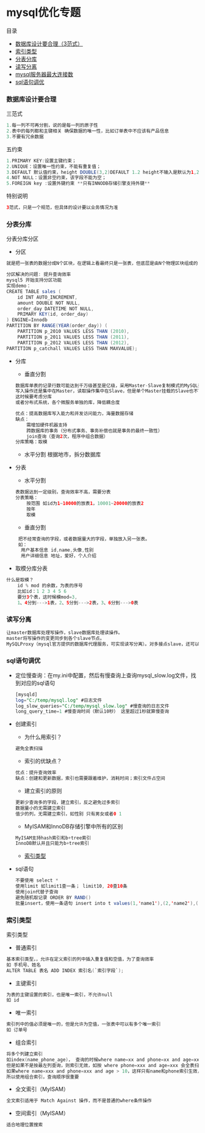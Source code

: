 # mysql优化专题
目录
- [数据库设计要合理（3范式）](#数据库设计要合理)
- [索引类型](#索引类型)
- [分表分库](#分表分库)
- [读写分离](#读写分离)
- [mysql服务器最大连接数](#最大连接数)
- [sql语句调优](#sql语句调优)
### 数据库设计要合理
三范式
```java
1.每一列不可再分割，说的是每一列的原子性
2.表中的每列都和主键相关 确保数据的唯一性，比如订单表中不应该有产品信息
3.不要有冗余数据
```
五约束
```java
1.PRIMARY KEY:设置主键约束；
2.UNIQUE：设置唯一性约束，不能有重复值；
3.DEFAULT 默认值约束，height DOUBLE(3,2)DEFAULT 1.2 height不输入是默认为1,2
4.NOT NULL：设置非空约束，该字段不能为空；
5.FOREIGN key :设置外键约束 **只有INNODB存储引擎支持外键**
```
特别说明
```java
3范式，只是一个规范，但具体的设计要以业务情况为准
```
### 分表分库
分表分库分区
- 分区
```java
就是把一张表的数据分成N个区块，在逻辑上看最终只是一张表，但底层是由N个物理区块组成的

分区解决的问题: 提升查询效率
mysql5 开始支持分区功能
实现demo：
CREATE TABLE sales (
    id INT AUTO_INCREMENT,
    amount DOUBLE NOT NULL,
    order_day DATETIME NOT NULL,
    PRIMARY KEY(id, order_day)
) ENGINE=Innodb 
PARTITION BY RANGE(YEAR(order_day)) (
    PARTITION p_2010 VALUES LESS THAN (2010),
    PARTITION p_2011 VALUES LESS THAN (2011),
    PARTITION p_2012 VALUES LESS THAN (2012),
PARTITION p_catchall VALUES LESS THAN MAXVALUE);
```
- 分库
    - 垂直分割 
    ```java
    数据库单表的记录行数可能达到千万级甚至是亿级，采用Master-Slave复制模式的MySQL架构
    写入操作还是集中在Master，读取操作集中在Slave，但是单个Master挂载的Slave也不可能无限制多，并且写入能力有限
    这时候要考虑分库
    或者分布式系统，各个微服务单独的库，降低耦合度
    
    优点：提高数据库写入能力和并发访问能力，海量数据存储
    缺点：
        需增加硬件机器支持
        跨数据库的事务（分布式事务、事务补偿也就是事务的最终一致性）
        join查询（查询2次，程序中组合数据）
    分库策略：取模
    ```
    - 水平分割 根据地市，拆分数据库

- 分表
    - 水平分割
    ```java
    表数据达到一定级别，查询效率不高，需要分表
    分表策略：
        按范围 如id为1~10000的放表1，10001~20000的放表2
        按年
        取模
    ```
    - 垂直分割
    ```java
     把不经常查询的字段，或者数据量大的字段，单独放入另一张表。
     如：
      用户基本信息 id,name,头像,性别
      用户详细信息 地址，爱好，个人介绍
    ```
- 取模分库分表
```java
什么是取模？
    id % mod 的余数，为表的序号
    比如id：1 2 3 4 5 6
    要分3个表，这时候模mod=3,
    1、4分到--->1表，2、5分到--->2表，3、6分到--->0表
```
### 读写分离
```java
让master数据库处理写操作，slave数据库处理读操作。
master将写操作的变更同步到各个slave节点。
MySQLProxy（mysql官方提供的数据库代理服务，可实现读写分离）。对多接点slave，还可以实现负载。
```
### sql语句调优

- 定位慢查询：在my.ini中配置，然后有慢查询上查询mysql_slow.log文件，找到对应的sql语句
    ```sql
    [mysqld]
    log="C:/temp/mysql.log" #日志文件
    log_slow_queries="C:/temp/mysql_slow.log" #慢查询的日志文件
    long_query_time=1 #慢查询时间（默认10秒） 这里超过1秒就算慢查询
    ```
- 创建索引

    - 为什么用索引？
    ```java
    避免全表扫描
    ```
    - 索引的优缺点？
    ```java
    优点：提升查询效率
    缺点：创建和更新数据，索引也需要跟着维护，消耗时间；索引文件占空间
    ```
    - 建立索引的原则
    ```java
    更新少查询多的字段，建立索引，反之避免过多索引
    数据量小的无需建立索引
    值少的列，无需建立索引，如性别 只有男女或者0 1
    ```
    - MyISAM和InnoDB存储引擎中所有的区别
    ```java
    MyISAM支持hash索引和b+tree索引
    InnoDB默认并且只能为b+tree索引
    ```
    - [索引类型](#索引类型)
- sql语句
    ```java
    不要使用 select *
    使用limit 如limit1查一条； limit10, 20查10条
    使用join代替子查询
    避免随机取记录 ORDER BY RAND() 
    批量insert，使用一条语句 insert into t values(1,'name1'),(2,'name2'),(3,name3)...
    ```
### 索引类型
索引类型
- 普通索引
```java
基本索引类型，，允许在定义索引的列中插入重复值和空值，为了查询效率
如 手机号、姓名
ALTER TABLE 表名 ADD INDEX 索引名(`索引字段`);
```
- 主键索引
```java
为表的主键设置的索引，也是唯一索引，不允许null
如 id
```
- 唯一索引
```java
索引列中的值必须是唯一的，但是允许为空值，一张表中可以有多个唯一索引
如 订单号
```
- 组合索引
```java
将多个列建立索引
如index(name_phone_age)， 查询的时候where name=xx and phone=xx and age=xx 使用索引
但是如果不是按最左列查询，则索引无效，如按 where phone=xxx and age=xxx 会全表扫描
如果where name=xxx and phone=xxx and age > 10，这样只有name和phone索引生效，age失效
所以使用组合索引，查询顺序很重要
```
- 全文索引（MyISAM）
```java
全文索引适用于 Match Against 操作，而不是普通的where条件操作
```
- 空间索引（MyISAM）
```java
适合地理位置搜索
```


